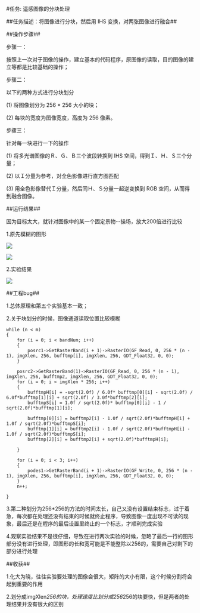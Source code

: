 #任务: 遥感图像的分块处理

##任务描述：将图像进行分块，然后用 IHS 变换，对两张图像进行融合##

##操作步骤##

步骤一：
      
   按照上一次对于图像的操作，建立基本的代码程序，原图像的读取，目的图像的建立等都是比较基础的操作；

步骤二：
    
   以下的两种方式进行分块划分
   
   (1) 将图像划分为 256 * 256 大小的块；

   (2) 每块的宽度为图像宽度，高度为 256 像素。

步骤三：

   针对每一块进行一下的操作
   
   (1) 将多光谱图像的Ｒ、Ｇ、Ｂ三个波段转换到 IHS 空间，得到Ｉ、Ｈ、Ｓ三个分量；

   (2) 以Ｉ分量为参考，对全色影像进行直方图匹配

   (3) 用全色影像替代Ｉ分量，然后同Ｈ、Ｓ分量一起逆变换到 RGB 空间，从而得到融合图像。


		
##运行结果##

因为目标太大，就针对图像中的某一个固定景物--操场，放大200倍进行比较

1.原先模糊的图形

![](http://ww1.sinaimg.cn/large/006UxyUIly1fxsow9spnaj30eh0l8wk0.jpg)


![](http://ww1.sinaimg.cn/large/006UxyUIly1fxsow4jg3ij30e10l1q69.jpg)


2.实验结果


![](http://ww1.sinaimg.cn/large/006UxyUIly1fxsovrpl8sj30f80lhjyv.jpg)



##工程bug##


1.总体原理和第五个实验基本一致；

2.关于块划分的时候，图像通道读取位置比较模糊
    
    while (n < m)
	{
		for (i = 0; i < bandNum; i++)
		{
			posrc1->GetRasterBand(i + 1)->RasterIO(GF_Read, 0, 256 * (n - 1), imgXlen, 256, bufftmp[i], imgXlen, 256, GDT_Float32, 0, 0);
		}

		posrc2->GetRasterBand(1)->RasterIO(GF_Read, 0, 256 * (n - 1), imgXlen, 256, bufftmp2, imgXlen, 256, GDT_Float32, 0, 0);
		for (i = 0; i < imgXlen * 256; i++)
		{
			bufftmpH[i] = -sqrt(2.0f) / 6.0f* bufftmp[0][i] - sqrt(2.0f) / 6.0f*bufftmp[1][i] + sqrt(2.0f) / 3.0f*bufftmp[2][i];
			bufftmpS[i] = 1.0f / sqrt(2.0f)* bufftmp[0][i] - 1 / sqrt(2.0f)*bufftmp[1][i];

			bufftmp[0][i] = bufftmp2[i] - 1.0f / sqrt(2.0f)*bufftmpH[i] + 1.0f / sqrt(2.0f)*bufftmpS[i];
			bufftmp[1][i] = bufftmp2[i] - 1.0f / sqrt(2.0f)*bufftmpH[i] - 1.0f / sqrt(2.0f)*bufftmpS[i];
			bufftmp[2][i] = bufftmp2[i] + sqrt(2.0f)*bufftmpH[i];

		}

		for (i = 0; i < 3; i++)
		{
			podes1->GetRasterBand(i + 1)->RasterIO(GF_Write, 0, 256 * (n - 1), imgXlen, 256, bufftmp[i], imgXlen, 256, GDT_Float32, 0, 0);
		}
		n++;

	}


3.第二种划分为256*256的方法的时间太长，自己又没有设置结束标志，过于着急，每次都在处理还没有结束的时候就终止程序，导致图像一度出现不可读的现象，最后还是在程序的最后设置里终止的一个标志，才顺利完成实验

4.观察实验结果不是很仔细，导致在进行两次实验的时候，忽略了最后一行的图形部分没有进行处理，即图形的长和宽可能是不能整除以256的，需要自己对剩下的部分进行处理

##收获##

1.化大为晓，往往实验要处理的图像会很大，矩阵的大小有限，这个时候分割将会起到重要的作用

2.划分成imgXlen*256的块，处理速度比划分成256*256的块要快，但是两者的处理结果并没有很大的区别